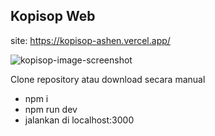 
## Kopisop Web

site: https://kopisop-ashen.vercel.app/

![kopisop-image-screenshot](https://github.com/user-attachments/assets/8d05c428-1696-4e0c-9f8d-b29f2d2d587a)


Clone repository atau download secara manual

- npm i
- npm run dev
- jalankan di localhost:3000
